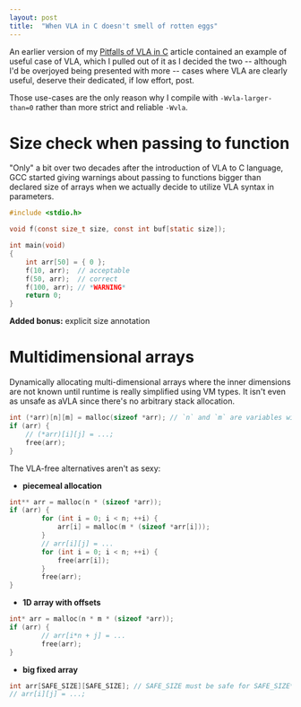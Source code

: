 ```yaml
---
layout: post
title:  "When VLA in C doesn't smell of rotten eggs"
---
```


An earlier version of my [Pitfalls of VLA in C](/vla-pitfalls) article contained
an example of useful case of VLA, which I pulled out of it as I decided the two
-- although I'd be overjoyed being presented with more -- cases where VLA
are clearly useful, deserve their dedicated, if low effort, post.

Those use-cases are the only reason why I compile with `-Wvla-larger-than=0`
rather than more strict and reliable `-Wvla`.

# Size check when passing to function

"Only" a bit over two decades after the introduction of VLA to C language,
GCC started giving warnings about passing to functions bigger than declared
size of arrays when we actually decide to utilize VLA syntax in parameters.

```c
#include <stdio.h>

void f(const size_t size, const int buf[static size]);

int main(void)
{
    int arr[50] = { 0 };
    f(10, arr);  // acceptable
    f(50, arr);  // correct
    f(100, arr); // *WARNING*
    return 0;
}
```

**Added bonus:** explicit size annotation

# Multidimensional arrays

Dynamically allocating multi-dimensional arrays where the inner dimensions
are not known until runtime is really simplified using VM types.
It isn't even as unsafe as aVLA since there's no arbitrary stack allocation.

```c
int (*arr)[n][m] = malloc(sizeof *arr); // `n` and `m` are variables with dimensions
if (arr) {
    // (*arr)[i][j] = ...;
    free(arr);
}
```

The VLA-free alternatives aren't as sexy:

  * **piecemeal allocation**
```c
int** arr = malloc(n * (sizeof *arr));
if (arr) {
        for (int i = 0; i < n; ++i) {
            arr[i] = malloc(m * (sizeof *arr[i]));
        }
        // arr[i][j] = ...
        for (int i = 0; i < n; ++i) {
            free(arr[i]);
        }
        free(arr);
}
```

  * **1D array with offsets**
```c
int* arr = malloc(n * m * (sizeof *arr));
if (arr) {
        // arr[i*n + j] = ...
        free(arr);
}
```

  * **big fixed array**
```c
int arr[SAFE_SIZE][SAFE_SIZE]; // SAFE_SIZE must be safe for SAFE_SIZE*SAFE_SIZE
// arr[i][j] = ...;
```

<!-- Some bug(?) eats 4 first spaces of indent, thus 8 spaces used -->
